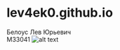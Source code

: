 # lev4ek0.github.io
Белоус Лев Юрьевич<br>
М33041
![alt text](https://github.com/lev4ek0/lev4ek0.github.io/Веб-шаблон.png?raw=true)
